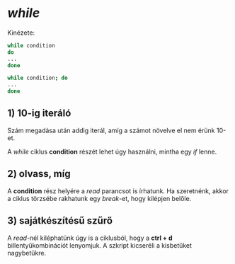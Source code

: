 # *while*

Kinézete:
```bash
while condition
do
...
done

while condition; do
...
done
```

## 1) 10-ig iteráló
Szám megadása után addig iterál, amíg a számot növelve el nem érünk 10-et.

A *while* ciklus **condition** részét lehet úgy használni, mintha egy *if* lenne.

## 2) olvass, míg
A **condition** rész helyére a *read* parancsot is írhatunk. Ha szeretnénk, akkor a ciklus törzsébe rakhatunk egy *break*-et, hogy kilépjen belőle.

## 3) sajátkészítésű szűrő
A *read*-nél kiléphatünk úgy is a ciklusból, hogy a **ctrl + d** billentyűkombinációt lenyomjuk. A szkript kicseréli a kisbetűket nagybetűkre.
